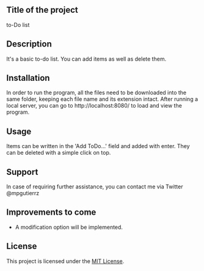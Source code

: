 
<h2>Title of the project</h2>
    to-Do list
<br>
<h2>Description</h2>
    It's a basic to-do list. You can add items as well as delete them.
<br>
<h2>Installation</h2>
    In order to run the program, all the files need to be downloaded into the same folder, keeping each file name and its extension intact. After running a local server, you can go to http://localhost:8080/ to load and view the program.
<br>
<h2>Usage</h2>
    Items can be written in the 'Add ToDo...' field and added with enter. They can be deleted with a simple click on top.
<br>
<h2>Support</h2>
    In case of requiring further assistance, you can contact me via Twitter @mpgutierrz
<br>
<h2>Improvements to come</h2>
    <ul>
    <li>A modification option will be implemented.</li>
    </ul>
<h2>License</h2>
    This project is licensed under the <a href="https://github.com/mp-gutierrez/to-do-list/blob/main/LICENSE"> MIT License</a>.
